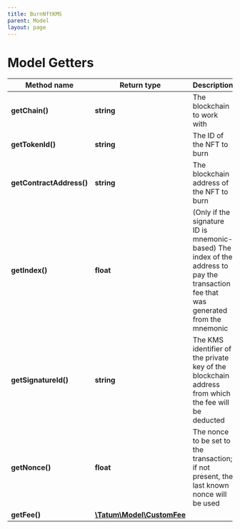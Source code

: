 ```yaml
---
title: BurnNftKMS
parent: Model
layout: page
---
```


# Model Getters

Method name | Return type | Description | Notes
------------ | ------------- | ------------- | -------------
**getChain()** | **string** | The blockchain to work with |
**getTokenId()** | **string** | The ID of the NFT to burn |
**getContractAddress()** | **string** | The blockchain address of the NFT to burn |
**getIndex()** | **float** | (Only if the signature ID is mnemonic-based) The index of the address to pay the transaction fee that was generated from the mnemonic | [optional]
**getSignatureId()** | **string** | The KMS identifier of the private key of the blockchain address from which the fee will be deducted |
**getNonce()** | **float** | The nonce to be set to the transaction; if not present, the last known nonce will be used | [optional]
**getFee()** | [**\Tatum\Model\CustomFee**](../CustomFee) |  | [optional]

